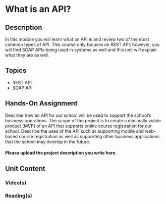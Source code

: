 # What is an API?
## Description
In this module you will learn what an API is and review two of the most common types of API.  This course only focuses on REST API; however, you will find SOAP APIs being used in systems as well and this unit will explain what they are as well.
## Topics
- REST API
- SOAP API
## Hands-On Assignment
Describe how an API for our school will be used to support the school’s business operations. The scope of the project is to create a minimally viable product (MVP) of an API that supports online course registration for our school.  Describe the uses of the API such as supporting mobile and web-based course registration as well as supporting other business applications that the school may develop in the future.  
#### Please upload the project description you write here.
## Unit Content
### Video(s)
### Reading(s)